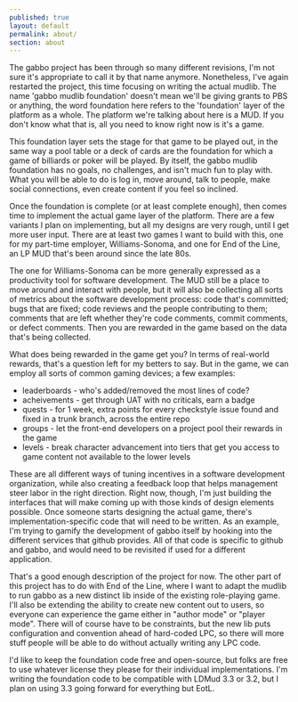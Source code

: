 ```yaml
---
published: true
layout: default
permalink: about/
section: about
---
```


The gabbo project has been through so many different revisions, I'm not sure it's appropriate to call it by that name anymore. Nonetheless, I've again restarted the project, this time focusing on writing the actual mudlib. The name 'gabbo mudlib foundation' doesn't mean we'll be giving grants to PBS or anything, the word foundation here refers to the 'foundation' layer of the platform as a whole. The platform we're talking about here is a MUD. If you don't know what that is, all you need to know right now is it's a game. 

This foundation layer sets the stage for that game to be played out, in the same way a pool table or a deck of cards are the foundation for which a game of billiards or poker will be played. By itself, the gabbo mudlib foundation has no goals, no challenges, and isn't much fun to play with. What you will be able to do is log in, move around, talk to people, make social connections, even create content if you feel so inclined.

Once the foundation is complete (or at least complete enough), then comes time to implement the actual game layer of the platform. There are a few variants I plan on implementing, but all my designs are very rough, until I get more user input. There are at least two games I want to build with this, one for my part-time employer, Williams-Sonoma, and one for End of the Line, an LP MUD that's been around since the late 80s.

The one for Williams-Sonoma can be more generally expressed as a productivity tool for software development. The MUD still be a place to move around and interact with people, but it will also be collecting all sorts of metrics about the software development process: code that's committed; bugs that are fixed; code reviews and the people contributing to them; comments that are left whether they're code comments, commit comments, or defect comments. Then you are rewarded in the game based on the data that's being collected.

What does being rewarded in the game get you? In terms of real-world rewards, that's a question left for my betters to say. But in the game, we can employ all sorts of common gaming devices; a few examples:

  * leaderboards - who's added/removed the most lines of code?
  * acheivements - get through UAT with no criticals, earn a badge
  * quests - for 1 week, extra points for every checkstyle issue found and fixed in a trunk branch, across the entire repo
  * groups - let the front-end developers on a project pool their rewards in the game
  * levels - break character advancement into tiers that get you access to game content not available to the lower levels

These are all different ways of tuning incentives in a software development organization, while also creating a feedback loop that helps management steer labor in the right direction. Right now, though, I'm just building the interfaces that will make coming up with those kinds of design elements possible. Once someone starts designing the actual game, there's implementation-specific code that will need to be written. As an example, I'm trying to gamify the development of gabbo itself by hooking into the different services that github provides. All of that code is specific to github and gabbo, and would need to be revisited if used for a different application.

That's a good enough description of the project for now. The other part of this project has to do with End of the Line, where I want to adapt the mudlib to run gabbo as a new distinct lib inside of the existing role-playing game. I'll also be extending the ability to create new content out to users, so everyone can experience the game either in "author mode" or "player mode". There will of course have to be constraints, but the new lib puts configuration and convention ahead of hard-coded LPC, so there will more stuff people will be able to do without actually writing any LPC code.

I'd like to keep the foundation code free and open-source, but folks are free to use whatever license they please for their individual implementations. I'm writing the foundation code to be compatible with LDMud 3.3 or 3.2, but I plan on using 3.3 going forward for everything but EotL.
